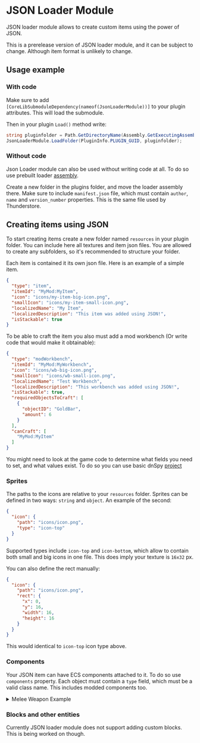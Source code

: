 # JSON Loader Module

JSON loader module allows to create custom items using the power of JSON.

This is a prerelease version of JSON loader module, and it can be subject to change. Although item format is unlikely to change.

## Usage example

### With code

Make sure to add `[CoreLibSubmoduleDependency(nameof(JsonLoaderModule))]` to your plugin attributes. This will load the
submodule.

Then in your plugin `Load()` method write:

```csharp
string pluginfolder = Path.GetDirectoryName(Assembly.GetExecutingAssembly().Location);
JsonLoaderModule.LoadFolder(PluginInfo.PLUGIN_GUID, pluginfolder);
```

### Without code

Json Loader module can also be used without writing code at all. To do so use prebuilt
loader [assembly](../../../JsonModLoader/JsonModLoader/Binaries).

Create a new folder in the plugins folder, and move the loader assembly there. Make sure to include `manifest.json`
file, which must contain `author`, `name` and `version_number` properties. This is the same file used by Thunderstore.

## Creating items using JSON

To start creating items create a new folder named `resources` in your plugin folder. You can include here all textures
and item json files. You are allowed to create any subfolders, so it's recommended to structure your folder.

Each item is contained it its own json file. Here is an example of a simple item.

```json
{
  "type": "item",
  "itemId": "MyMod:MyItem",
  "icon": "icons/my-item-big-icon.png",
  "smallIcon": "icons/my-item-small-icon.png",
  "localizedName": "My Item",
  "localizedDescription": "This item was added using JSON!",
  "isStackable": true
}
```

To be able to craft the item you also must add a mod workbench (Or write code that would make it obtainable):

```json
{
  "type": "modWorkbench",
  "itemId": "MyMod:MyWorkbench",
  "icon": "icons/wb-big-icon.png",
  "smallIcon": "icons/wb-small-icon.png",
  "localizedName": "Test Workbench",
  "localizedDescription": "This workbench was added using JSON!",
  "isStackable": true,
  "requiredObjectsToCraft": [
    {
      "objectID": "GoldBar",
      "amount": 6
    }
  ],
  "canCraft": [
    "MyMod:MyItem"
  ]
}
```

You might need to look at the game code to determine what fields you need to set, and what values exist. To do so you
can use basic dnSpy [project](https://core-keeper-modding.gitbook.io/modding-wiki/modding/view-source-code#using-cpp2il)

### Sprites

The paths to the icons are relative to your `resources` folder. Sprites can be defined in two ways: `string`
and `object`. An example of the second:

```json
{
  "icon": {
    "path": "icons/icon.png",
    "type": "icon-top"
  }
}
```

Supported types include `icon-top` and `icon-bottom`, which allow to contain both small and big icons in one file. This
does imply your texture is `16x32` px.

You can also define the rect manually:

```json
{
  "icon": {
    "path": "icons/icon.png",
    "rect": {
      "x": 0,
      "y": 16,
      "width": 16,
      "height": 16
    }
  }
}
```

This would identical to `icon-top` icon type above.

### Components

Your JSON item can have ECS components attached to it. To do so use `components` property. Each object must contain
a `type` field, which must be a valid class name. This includes modded components too.
<details><summary>Melee Weapon Example</summary>

```json
{
  "type": "item",
  "itemId": "MyMod:TestMace",
  "icon": {
    "path": "icons/mace.png",
    "rect": {
      "x": 0,
      "y": 80,
      "width": 40,
      "height": 40
    }
  },
  "smallIcon": {
    "path": "icons/mace.png",
    "rect": {
      "x": 0,
      "y": 80,
      "width": 40,
      "height": 40
    }
  },
  "localizedName": "My Test Mace",
  "localizedDescription": "This item was added using JSON!",
  "craftingTime": 2.5,
  "initialAmount": 666,
  "objectType": "MeleeWeapon",
  "rarity": "Epic",
  "iconOffset": {
    "x": 0,
    "y": -0.125
  },
  "requiredObjectsToCraft": [
    {
      "objectID": "IronBar",
      "amount": 5
    },
    {
      "objectID": "MyMod:Iridium",
      "amount": 5
    }
  ],
  "components": [
    {
      "type": "DurabilityCDAuthoring",
      "maxDurability": 666,
      "repairMultiplier": 0.5,
      "reinforceCostMultiplier": 1
    },
    {
      "type": "GivesConditionsWhenEquippedCDAuthoring",
      "givesConditionsWhenEquipped": [
        {
          "id": "MovementSpeedDecrease",
          "valueMultiplier": 1,
          "value": -150
        },
        {
          "id": "MeleeDamageIncrease",
          "valueMultiplier": 1,
          "value": 400
        }
      ]
    },
    {
      "type": "CooldownCDAuthoring",
      "cooldown": 1.5
    },
    {
      "type": "WeaponDamageCDAuthoring",
      "damage": 250,
      "damageMultiplier": 1
    },
    {
      "type": "WeaponCDAuthoring",
      "baseHitColliderSize": 2,
      "extraHitColliderReachSize": 0
    }
  ]
}
```
This JSON file defines a melee mace weapon, that has certain effects.
Do note that the `mace.png` file contains a sprite as explained in the [item guide](../CustomEntity/Guides/Items.md)

</details>

### Blocks and other entities
Currently JSON loader module does not support adding custom blocks. This is being worked on though.